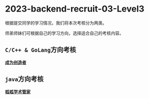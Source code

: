 # 2023-backend-recruit-03-Level3

根据提交同学的学习情况，我们将本次考核分为两类。

师弟师妹们可根据自己的学习方向，选择适合自己的考核内容。



## `C/C++ & GoLang`方向考核

**[成为创造者](https://github.com/gduf-cs-tribe/2023-backend-recruit-03/blob/main/Level3/BeCreator.md)**



## `java`方向考核

**[呱呱学术管家](https://github.com/gduf-cs-tribe/2023-backend-recruit-03/blob/main/Level3/ManagementSystem.md)**

